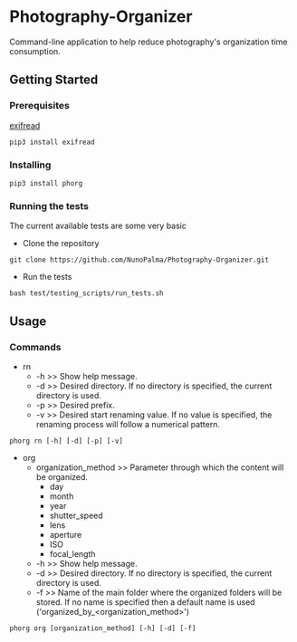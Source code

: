 # Photography-Organizer
Command-line application to help reduce photography's organization time consumption.

## Getting Started

### Prerequisites
[exifread](https://github.com/ianare/exif-py)
```
pip3 install exifread
```
### Installing
```
pip3 install phorg
```

### Running the tests
The current available tests are some very basic 
* Clone the repository
```
git clone https://github.com/NunoPalma/Photography-Organizer.git
```
* Run the tests
```
bash test/testing_scripts/run_tests.sh
```


## Usage
### Commands
 * rn
   * -h >> Show help message.
   * -d >> Desired directory. If no directory is specified, the current directory is used.
   * -p >> Desired prefix.
   * -v >> Desired start renaming value. If no value is specified, the renaming process will follow a numerical pattern.
 
 ```
phorg rn [-h] [-d] [-p] [-v]
```
 
 * org
   * organization_method >> Parameter through which the content will be organized.
     * day
     * month
     * year
     * shutter_speed
     * lens
     * aperture
     * ISO
     * focal_length
   * -h >> Show help message.
   * -d >> Desired directory. If no directory is specified, the current directory is used.
   * -f >> Name of the main folder where the organized folders will be stored. If no name is specified then a default name is used ('organized_by_<organization_method>')

```
phorg org [organization_method] [-h] [-d] [-f]
```


